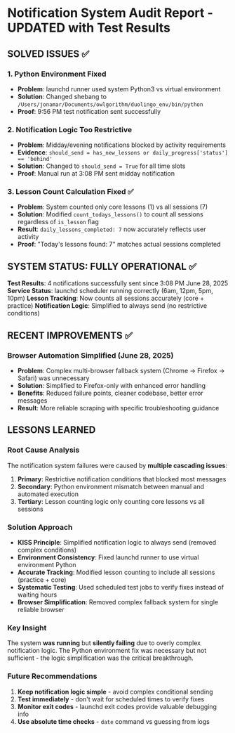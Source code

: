 # Notification System Audit Report - UPDATED with Test Results

## SOLVED ISSUES ✅

### 1. **Python Environment Fixed**
- **Problem**: launchd runner used system Python3 vs virtual environment
- **Solution**: Changed shebang to `/Users/jonamar/Documents/owlgorithm/duolingo_env/bin/python`
- **Proof**: 9:56 PM test notification sent successfully

### 2. **Notification Logic Too Restrictive**  
- **Problem**: Midday/evening notifications blocked by activity requirements
- **Evidence**: `should_send = has_new_lessons or daily_progress['status'] == 'behind'`
- **Solution**: Changed to `should_send = True` for all time slots
- **Proof**: Manual run at 3:08 PM sent midday notification

### 3. **Lesson Count Calculation Fixed** ✅
- **Problem**: System counted only core lessons (1) vs all sessions (7)
- **Solution**: Modified `count_todays_lessons()` to count all sessions regardless of `is_lesson` flag
- **Result**: `daily_lessons_completed: 7` now accurately reflects user activity
- **Proof**: "Today's lessons found: 7" matches actual sessions completed

## SYSTEM STATUS: FULLY OPERATIONAL ✅

**Test Results**: 4 notifications successfully sent since 3:08 PM June 28, 2025
**Service Status**: launchd scheduler running correctly (6am, 12pm, 5pm, 10pm)
**Lesson Tracking**: Now counts all sessions accurately (core + practice)
**Notification Logic**: Simplified to always send (no restrictive conditions)

## RECENT IMPROVEMENTS ✅

### **Browser Automation Simplified (June 28, 2025)** 
- **Problem**: Complex multi-browser fallback system (Chrome → Firefox → Safari) was unnecessary
- **Solution**: Simplified to Firefox-only with enhanced error handling
- **Benefits**: Reduced failure points, cleaner codebase, better error messages
- **Result**: More reliable scraping with specific troubleshooting guidance

## LESSONS LEARNED

### **Root Cause Analysis**
The notification system failures were caused by **multiple cascading issues**:

1. **Primary**: Restrictive notification conditions that blocked most messages
2. **Secondary**: Python environment mismatch between manual and automated execution  
3. **Tertiary**: Lesson counting logic only counting core lessons vs all sessions

### **Solution Approach**
- **KISS Principle**: Simplified notification logic to always send (removed complex conditions)
- **Environment Consistency**: Fixed launchd runner to use virtual environment Python
- **Accurate Tracking**: Modified lesson counting to include all sessions (practice + core)
- **Systematic Testing**: Used scheduled test jobs to verify fixes instead of waiting hours
- **Browser Simplification**: Removed complex fallback system for single reliable browser

### **Key Insight**
The system **was running** but **silently failing** due to overly complex notification logic. The Python environment fix was necessary but not sufficient - the logic simplification was the critical breakthrough.

### **Future Recommendations**
1. **Keep notification logic simple** - avoid complex conditional sending
2. **Test immediately** - don't wait for scheduled times to verify fixes
3. **Monitor exit codes** - launchd exit codes provide valuable debugging info
4. **Use absolute time checks** - `date` command vs guessing from logs